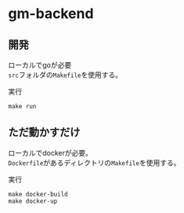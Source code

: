 # gm-backend

## 開発
ローカルでgoが必要  
`src`フォルダの`Makefile`を使用する。  
  
実行
```
make run
```

## ただ動かすだけ
ローカルでdockerが必要。  
`Dockerfile`があるディレクトリの`Makefile`を使用する。
  
実行
```
make docker-build
make docker-up
```